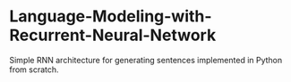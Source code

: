# Language-Modeling-with-Recurrent-Neural-Network
Simple RNN architecture for generating sentences implemented in Python from scratch.
